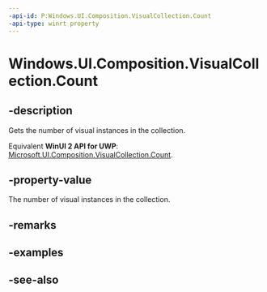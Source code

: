 ```yaml
---
-api-id: P:Windows.UI.Composition.VisualCollection.Count
-api-type: winrt property
---
```


<!-- Property syntax
public int Count { get; }
-->

# Windows.UI.Composition.VisualCollection.Count

## -description
Gets the number of visual instances in the collection.

Equivalent **WinUI 2 API for UWP**: [Microsoft.UI.Composition.VisualCollection.Count](/windows/winui/api/microsoft.ui.composition.visualcollection.count).

## -property-value
The number of visual instances in the collection.

## -remarks

## -examples

## -see-also
